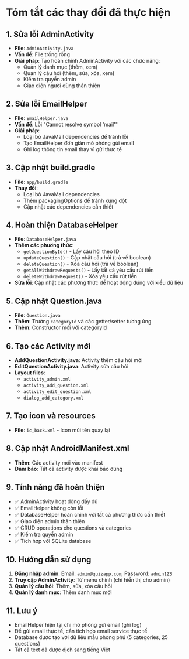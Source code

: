 # Tóm tắt các thay đổi đã thực hiện

## 1. Sửa lỗi AdminActivity
- **File**: `AdminActivity.java`
- **Vấn đề**: File trống rỗng
- **Giải pháp**: Tạo hoàn chỉnh AdminActivity với các chức năng:
  - Quản lý danh mục (thêm, xem)
  - Quản lý câu hỏi (thêm, sửa, xóa, xem)
  - Kiểm tra quyền admin
  - Giao diện người dùng thân thiện

## 2. Sửa lỗi EmailHelper
- **File**: `EmailHelper.java`
- **Vấn đề**: Lỗi "Cannot resolve symbol 'mail'"
- **Giải pháp**: 
  - Loại bỏ JavaMail dependencies để tránh lỗi
  - Tạo EmailHelper đơn giản mô phỏng gửi email
  - Ghi log thông tin email thay vì gửi thực tế

## 3. Cập nhật build.gradle
- **File**: `app/build.gradle`
- **Thay đổi**:
  - Loại bỏ JavaMail dependencies
  - Thêm packagingOptions để tránh xung đột
  - Cập nhật các dependencies cần thiết

## 4. Hoàn thiện DatabaseHelper
- **File**: `DatabaseHelper.java`
- **Thêm các phương thức**:
  - `getQuestionById()` - Lấy câu hỏi theo ID
  - `updateQuestion()` - Cập nhật câu hỏi (trả về boolean)
  - `deleteQuestion()` - Xóa câu hỏi (trả về boolean)
  - `getAllWithdrawRequests()` - Lấy tất cả yêu cầu rút tiền
  - `deleteWithdrawRequest()` - Xóa yêu cầu rút tiền
- **Sửa lỗi**: Cập nhật các phương thức để hoạt động đúng với kiểu dữ liệu

## 5. Cập nhật Question.java
- **File**: `Question.java`
- **Thêm**: Trường `categoryId` và các getter/setter tương ứng
- **Thêm**: Constructor mới với categoryId

## 6. Tạo các Activity mới
- **AddQuestionActivity.java**: Activity thêm câu hỏi mới
- **EditQuestionActivity.java**: Activity sửa câu hỏi
- **Layout files**: 
  - `activity_admin.xml`
  - `activity_add_question.xml`
  - `activity_edit_question.xml`
  - `dialog_add_category.xml`

## 7. Tạo icon và resources
- **File**: `ic_back.xml` - Icon mũi tên quay lại

## 8. Cập nhật AndroidManifest.xml
- **Thêm**: Các activity mới vào manifest
- **Đảm bảo**: Tất cả activity được khai báo đúng

## 9. Tính năng đã hoàn thiện
- ✅ AdminActivity hoạt động đầy đủ
- ✅ EmailHelper không còn lỗi
- ✅ DatabaseHelper hoàn chỉnh với tất cả phương thức cần thiết
- ✅ Giao diện admin thân thiện
- ✅ CRUD operations cho questions và categories
- ✅ Kiểm tra quyền admin
- ✅ Tích hợp với SQLite database

## 10. Hướng dẫn sử dụng
1. **Đăng nhập admin**: Email: `admin@quizapp.com`, Password: `admin123`
2. **Truy cập AdminActivity**: Từ menu chính (chỉ hiển thị cho admin)
3. **Quản lý câu hỏi**: Thêm, sửa, xóa câu hỏi
4. **Quản lý danh mục**: Thêm danh mục mới

## 11. Lưu ý
- EmailHelper hiện tại chỉ mô phỏng gửi email (ghi log)
- Để gửi email thực tế, cần tích hợp email service thực tế
- Database được tạo với dữ liệu mẫu phong phú (5 categories, 25 questions)
- Tất cả text đã được dịch sang tiếng Việt 